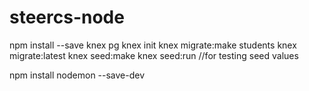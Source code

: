 # steercs-node
npm install --save knex pg
knex init
knex migrate:make students
knex migrate:latest
knex seed:make
knex seed:run //for testing seed values

npm install nodemon --save-dev